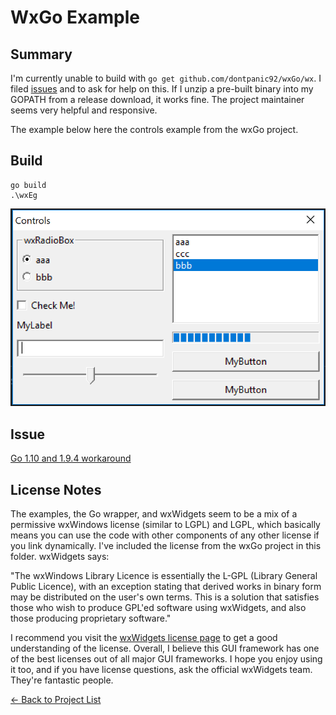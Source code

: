 # WxGo Example

## Summary

I'm currently unable to build with ```go get github.com/dontpanic92/wxGo/wx```. I filed [issues](https://github.com/dontpanic92/wxGo/issues/27) and to ask for help on this. If I unzip a pre-built binary into my GOPATH from a release download, it works fine. The project maintainer seems very helpful and responsive.

The example below here the controls example from the wxGo project.

## Build

```
go build
.\wxEg
```

![controls](./controls.png)

## Issue

[Go 1.10 and 1.9.4 workaround](https://github.com/dontpanic92/wxGo/issues/44)

## License Notes

The examples, the Go wrapper, and wxWidgets seem to be a mix of a permissive wxWindows license (similar to LGPL) and LGPL, which basically means you can use the code with other components of any other license if you link dynamically. I've included the license from the wxGo project in this folder. wxWidgets says:
 
"The wxWindows Library Licence is essentially the L-GPL (Library General Public Licence), with an exception stating that derived works in binary form may be distributed on the user's own terms. This is a solution that satisfies those who wish to produce GPL'ed software using wxWidgets, and also those producing proprietary software."

 I recommend you visit the [wxWidgets license page](https://www.wxwidgets.org/about/licence/) to get a good understanding of the license. Overall, I believe this GUI framework has one of the best licenses out of all major GUI frameworks. I hope you enjoy using it too, and if you have license questions, ask the official wxWidgets team. They're fantastic people.

[&#x2190; Back to Project List](../README.md)